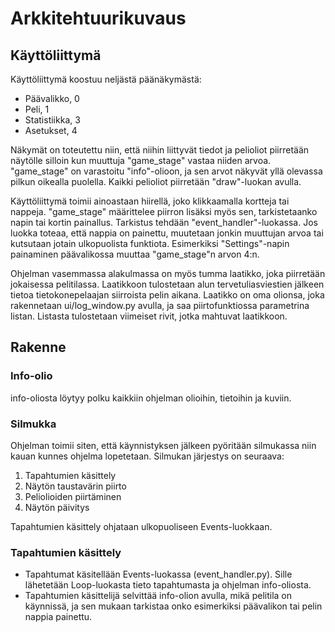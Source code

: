 # Arkkitehtuurikuvaus

## Käyttöliittymä

Käyttöliittymä koostuu neljästä päänäkymästä:
- Päävalikko, 0
- Peli, 1
- Statistiikka, 3
- Asetukset, 4

Näkymät on toteutettu niin, että niihin liittyvät tiedot ja pelioliot piirretään näytölle silloin kun muuttuja "game_stage" vastaa niiden arvoa.
"game_stage" on varastoitu "info"-olioon, ja sen arvot näkyvät yllä olevassa pilkun oikealla puolella. Kaikki pelioliot piirretään "draw"-luokan avulla.

Käyttöliittymä toimii ainoastaan hiirellä, joko klikkaamalla kortteja tai nappeja. "game_stage" määrittelee piirron lisäksi myös sen, tarkistetaanko 
napin tai kortin painallus. Tarkistus tehdään "event_handler"-luokassa. Jos luokka toteaa, että nappia on painettu, muutetaan jonkin muuttujan arvoa tai
kutsutaan jotain ulkopuolista funktiota. Esimerkiksi "Settings"-napin painaminen päävalikossa muuttaa "game_stage"n arvon 4:n.

Ohjelman vasemmassa alakulmassa on myös tumma laatikko, joka piirretään jokaisessa pelitilassa. Laatikkoon tulostetaan alun tervetuliasviestien jälkeen
tietoa tietokonepelaajan siirroista pelin aikana. Laatikko on oma olionsa, joka rakennetaan ui/log_window.py avulla, ja saa piirtofunktiossa parametrina
listan. Listasta tulostetaan viimeiset rivit, jotka mahtuvat laatikkoon.

## Rakenne

### Info-olio

info-oliosta löytyy polku kaikkiin ohjelman olioihin, tietoihin ja kuviin.

### Silmukka

Ohjelman toimii siten, että käynnistyksen jälkeen pyöritään silmukassa niin kauan kunnes ohjelma lopetetaan. Silmukan järjestys on seuraava:
1. Tapahtumien käsittely
2. Näytön taustavärin piirto
3. Peliolioiden piirtäminen
4. Näytön päivitys

Tapahtumien käsittely ohjataan ulkopuoliseen Events-luokkaan.

### Tapahtumien käsittely

- Tapahtumat käsitellään Events-luokassa (event_handler.py). Sille lähetetään Loop-luokasta tieto tapahtumasta ja ohjelman info-oliosta.
- Tapahtumien käsittelijä selvittää info-olion avulla, mikä pelitila on käynnissä, ja sen mukaan tarkistaa onko esimerkiksi päävalikon tai pelin nappia painettu.


